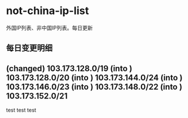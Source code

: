 # not-china-ip-list
外国IP列表、非中国IP列表。每日更新

每日变更明细
--------------------
(changed) 103.173.128.0/19
(into   ) 103.173.128.0/20
(into   ) 103.173.144.0/24
(into   ) 103.173.146.0/23
(into   ) 103.173.148.0/22
(into   ) 103.173.152.0/21
--------------------
test
test
test

